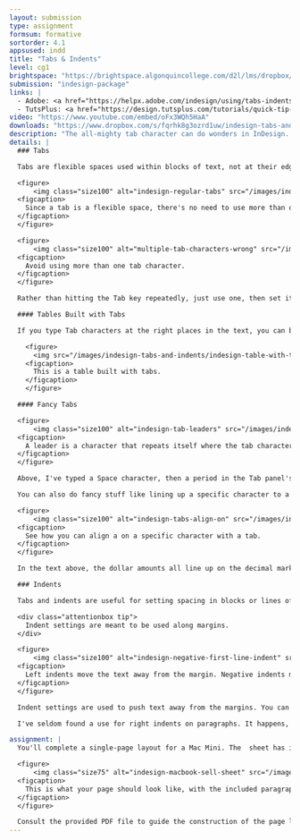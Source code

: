 ```yaml
---
layout: submission
type: assignment
formsum: formative
sortorder: 4.1
appsused: indd
title: "Tabs & Indents"
level: cg1
brightspace: "https://brightspace.algonquincollege.com/d2l/lms/dropbox/user/folder_submit_files.d2l?db=177216&grpid=0&isprv=0&bp=0&ou=193284"
submission: "indesign-package"
links: |
  - Adobe: <a href="https://helpx.adobe.com/indesign/using/tabs-indents.html" target="_blank" title="Tabs & Indents">Tabs & Indents</a>
  - TutsPlus: <a href="https://design.tutsplus.com/tutorials/quick-tip-indesign-working-with-tabs--vector-4612" target="_blank" title="Working with Tabs">Working with Tabs</a>
video: "https://www.youtube.com/embed/oFx3WQh5HaA"
downloads: "https://www.dropbox.com/s/fqrhk8g3ozrd1uw/indesign-tabs-and-indents.zip?dl=1"
description: "The all-mighty tab character can do wonders in InDesign. We'll explore setting indented text and building grids with tabs and indents, too."
details: |
  ### Tabs

  Tabs are flexible spaces used within blocks of text, not at their edges.

  <figure>
      <img class="size100" alt="indesign-regular-tabs" src="/images/indesign-tabs-and-indents/indesign-regular-tabs.jpg">
  <figcaption>
    Since a tab is a flexible space, there's no need to use more than one at a time.
  </figcaption>
  </figure>

  <figure>
      <img class="size100" alt="multiple-tab-characters-wrong" src="/images/indesign-tabs-and-indents/multiple-tab-characters-wrong.svg">
  <figcaption>
    Avoid using more than one tab character.
  </figcaption>
  </figure>

  Rather than hitting the Tab key repeatedly, just use one, then set its width in the Tabs ruler.

  #### Tables Built with Tabs

  If you type Tab characters at the right places in the text, you can build tables with nicely-spaced columns. 

    <figure>
      <img src="/images/indesign-tabs-and-indents/indesign-table-with-tabs.jpg" class="size100 borderlightgrey1" alt="Table built with Tabs.">
    <figcaption>
      This is a table built with tabs.
    </figcaption>
    </figure>

  #### Fancy Tabs

  <figure>
      <img class="size100" alt="indesign-tab-leaders" src="/images/indesign-tabs-and-indents/indesign-tab-leaders.svg">
  <figcaption>
    A leader is a character that repeats itself where the tab character is.
  </figcaption>
  </figure>

  Above, I've typed a Space character, then a period in the Tab panel's Leader field. You see that the periods repeat as long as the tab is. I've made them lime green by applying a character style to the tab.

  You can also do fancy stuff like lining up a specific character to a tab.

  <figure>
      <img class="size100" alt="indesign-tabs-align-on" src="/images/indesign-tabs-and-indents/indesign-tabs-align-on.svg">
  <figcaption>
    See how you can align a on a specific character with a tab.
  </figcaption>
  </figure>

  In the text above, the dollar amounts all line up on the decimal mark. This makes rows of money values much easier to read. You can actually align a tab with any character, using the Align On field in the Tabs panel. On the right, all the @ symbols line up.

  ### Indents

  Tabs and indents are useful for setting spacing in blocks or lines of type. It's important to know when to use which.

  <div class="attentionbox tip">
    Indent settings are meant to be used along margins.
  </div>

  <figure>
      <img class="size100" alt="indesign-negative-first-line-indent" src="/images/indesign-tabs-and-indents/indesign-negative-first-line-indent.jpg">
  <figcaption>
    Left indents move the text away from the margin. Negative indents make the text hang.
  </figcaption>
  </figure>

  Indent settings are used to push text away from the margins. You can push the whole paragraph away from the margin, or you can do fun stuff as shown above. You can enter negative values to make text hang.

  I've seldom found a use for right indents on paragraphs. It happens, but rarely.

assignment: |
  You'll complete a single-page layout for a Mac Mini. The  sheet has indented text and bullet lists.

  <figure>
      <img class="size75" alt="indesign-macbook-sell-sheet" src="/images/indesign-tabs-and-indents/indesign-macbook-sell-sheet.jpg">
  <figcaption>
    This is what your page should look like, with the included paragraph styles.
  </figcaption>
  </figure>

  Consult the provided PDF file to guide the construction of the page layout.
---
```



